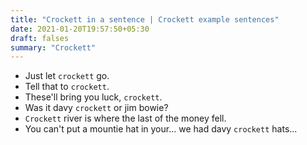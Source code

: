 ```yaml
---
title: "Crockett in a sentence | Crockett example sentences"
date: 2021-01-20T19:57:50+05:30
draft: falses
summary: "Crockett"
---
```

- Just let `crockett` go.
- Tell that to `crockett`.
- These'll bring you luck, `crockett`.
- Was it davy `crockett` or jim bowie?
- `Crockett` river is where the last of the money fell.
- You can't put a mountie hat in your... we had davy `crockett` hats...
                 
